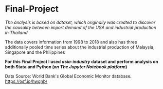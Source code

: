 # Final-Project

*The analysis is based on dataset, 
which originally was created to discover the causality between import demand of the USA and
industrial production in Thailand*

The data covers information from 1998 to 2018 and also has three additionally pooled time series about the industrial production of Malaysia, Singapore and the Philippines

**For this Final Project I used *asia-industry* dataset and perform analysis on both Stata and Python (*on The Jupyter Notebook platform*)**

Data Source: World Bank's Global Economic Monitor database. https://osf.io/hwgnb/
